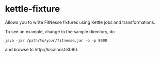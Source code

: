 kettle-fixture
==============

Allows you to write FitNesse fixtures using Kettle jobs and transformations.

To see an example, change to the sample directory, do

    java -jar /path/to/your/fitnesse.jar -o -p 8000

and browse to http://localhost:8080.

